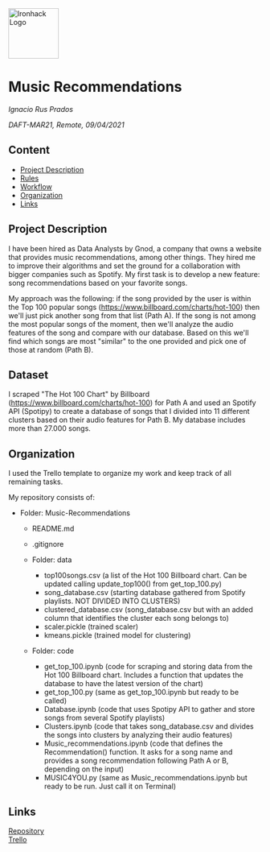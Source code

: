 <img src="https://bit.ly/2VnXWr2" alt="Ironhack Logo" width="100"/>

# Music Recommendations
*Ignacio Rus Prados*

*DAFT-MAR21, Remote, 09/04/2021*

## Content
- [Project Description](#project-description)
- [Rules](#rules)
- [Workflow](#workflow)
- [Organization](#organization)
- [Links](#links)

## Project Description

I have been hired as Data Analysts by Gnod, a company that owns a website that provides music recommendations, among other things. They hired me to improve their algorithms and set the ground for a collaboration with bigger companies such as Spotify. My first task is to develop a new feature: song recommendations based on your favorite songs.

My approach was the following: if the song provided by the user is within the Top 100 popular songs (https://www.billboard.com/charts/hot-100) then we'll just pick another song from that list (Path A). If the song is not among the most popular songs of the moment, then we'll analyze the audio features of the song and compare with our database. Based on this we'll find which songs are most "similar" to the one provided and pick one of those at random (Path B).

## Dataset

I scraped "The Hot 100 Chart" by Billboard (https://www.billboard.com/charts/hot-100) for Path A and used an Spotify API (Spotipy) to create a database of songs that I divided into 11 different clusters based on their audio features for Path B. My database includes more than 27.000 songs.


## Organization

I used the Trello template to organize my work and keep track of all remaining tasks.

My repository consists of:

- Folder: Music-Recommendations
    - README.md
    - .gitignore 
    - Folder: data
        - top100songs.csv (a list of the Hot 100 Billboard chart. Can be updated calling update_top100() from get_top_100.py)
        - song_database.csv (starting database gathered from Spotify playlists. NOT DIVIDED INTO CLUSTERS)
        - clustered_database.csv (song_database.csv but with an added column that identifies the cluster each song belongs to)
        - scaler.pickle (trained scaler)
        - kmeans.pickle (trained model for clustering)
        
    - Folder: code
        - get_top_100.ipynb (code for scraping and storing data from the Hot 100 Billboard chart. Includes a function that updates the database to have the latest version of the chart)
        - get_top_100.py (same as get_top_100.ipynb but ready to be called) 
        - Database.ipynb (code that uses Spotipy API to gather and store songs from several Spotify playlists)
        - Clusters.ipynb (code that takes song_database.csv and divides the songs into clusters by analyzing their audio features)
        - Music_recommendations.ipynb (code that defines the Recommendation() function. It asks for a song name and provides a song recommendation following Path A or B, depending on the input)
        - MUSIC4YOU.py (same as Music_recommendations.ipynb but ready to be run. Just call it on Terminal)
        
## Links

[Repository](https://github.com/IgnacioRus/Music-Recommendations)  
[Trello](https://trello.com/b/WUy2UQtZ/music-recommendations-project)  
